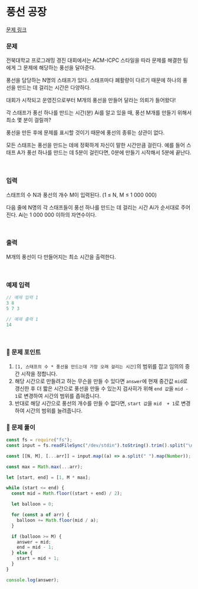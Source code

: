 # 풍선 공장

[문제 링크](https://www.acmicpc.net/problem/15810)

### 문제

전북대학교 프로그래밍 경진 대회에서는 ACM-ICPC 스타일을 따라 문제를 해결한 팀에게 그 문제에 해당하는 풍선을 달아준다.

풍선을 담당하는 N명의 스태프가 있다. 스태프마다 폐활량이 다르기 때문에 하나의 풍선을 만드는 데 걸리는 시간은 다양하다.

대회가 시작되고 운영진으로부터 M개의 풍선을 만들어 달라는 의뢰가 들어왔다!

각 스태프가 풍선 하나를 만드는 시간(분) Ai를 알고 있을 때, 풍선 M개를 만들기 위해서 최소 몇 분이 걸릴까?

풍선을 만든 후에 문제를 표시할 것이기 때문에 풍선의 종류는 상관이 없다.

모든 스태프는 풍선을 만드는 데에 정확하게 자신이 말한 시간만큼 걸린다. 예를 들어 스태프 A가 풍선 하나를 만드는 데 5분이 걸린다면, 0분에 만들기 시작해서 5분에 끝난다.

<br/>

### 입력

스태프의 수 N과 풍선의 개수 M이 입력된다. (1 ≤ N, M ≤ 1 000 000)

다음 줄에 N명의 각 스태프들이 풍선 하나를 만드는 데 걸리는 시간 Ai가 순서대로 주어진다. Ai는 1 000 000 이하의 자연수이다.

<br/>

### 출력

M개의 풍선이 다 만들어지는 최소 시간을 출력한다.

<br/>

### 예제 입력

```jsx
// 예제 입력 1
3 8
5 7 3

// 예제 출력 1
14
```

<br/>

### 📕 문제 포인트

1. `[1, 스태프의 수 * 풍선을 만드는데 가장 오래 걸리는 시간]`의 범위를 잡고 임의의 중간 시작을 정합니다.
2. 해당 시간으로 만들려고 하는 무슨을 만들 수 있다면 `answer`에 현재 중간값 `mid`로 갱신한 후 더 짧은 시간으로 풍선을 만들 수 있는지 검사히가 위해 `end 값`을 `mid - 1`로 변경하여 시간의 범위를 좁혀줍니다.
3. 반대로 해당 시간으로 풍선의 개수를 만들 수 없다면, `start 값`을 `mid  + 1`로 변경하여 시간의 범위를 늘려줍니다.

### 📝 문제 풀이

```js
const fs = require("fs");
const input = fs.readFileSync("/dev/stdin").toString().trim().split("\n");

const [[N, M], [...arr]] = input.map((a) => a.split(" ").map(Number));

const max = Math.max(...arr);

let [start, end] = [1, M * max];

while (start <= end) {
  const mid = Math.floor((start + end) / 2);

  let balloon = 0;

  for (const a of arr) {
    balloon += Math.floor(mid / a);
  }

  if (balloon >= M) {
    answer = mid;
    end = mid - 1;
  } else {
    start = mid + 1;
  }
}

console.log(answer);
```
